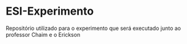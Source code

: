 # ESI-Experimento
Repositório utilizado para o experimento que será executado junto ao professor Chaim e o Erickson
